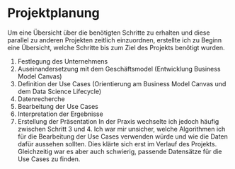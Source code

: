 # Projektplanung
Um eine Übersicht über die benötigten Schritte zu erhalten und diese parallel zu anderen Projekten zeitlich einzuordnen, erstellte ich zu Beginn eine Übersicht, welche Schritte bis zum Ziel des Projekts benötigt wurden.
1. Festlegung des Unternehmens
2. Auseinandersetzung mit dem Geschäftsmodel (Entwicklung Business Model Canvas)
3. Definition der Use Cases (Orientierung am Business Model Canvas und dem Data Science Lifecycle)
4. Datenrecherche
5. Bearbeitung der Use Cases
6. Interpretation der Ergebnisse
7. Erstellung der Präsentation
In der Praxis wechselte ich jedoch häufig zwischen Schritt 3 und 4. Ich war mir unsicher, welche Algorithmen ich für die Bearbeitung der Use Cases verwenden würde und wie die Daten dafür aussehen sollten. Dies klärte sich erst im Verlauf des Projekts. Gleichzeitig war es aber auch schwierig, passende Datensätze für die Use Cases zu finden. 